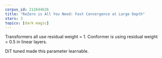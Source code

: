 ```yaml
---
corpus_id: 212644626
title: "ReZero is All You Need: Fast Convergence at Large Depth"
stars: 3
topics: [dark magic]
---
```


Transformers all use residual weight = 1. Conformer is using residual weight = 0.5 in linear layers. 

DiT tuned made this parameter learnable.
